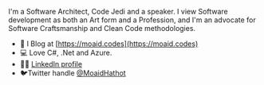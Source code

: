 I'm a Software Architect, Code Jedi and a speaker. I view Software development as both an Art form and a Profession, and I'm an advocate for Software Craftsmanship and Clean Code methodologies.
 
 - 📝 I Blog at [https://moaid.codes](https://moaid.codes)
 - 💻 Love C#, .Net and Azure.
 - 🧑🏻 [LinkedIn profile](https://www.linkedin.com/in/moaid-hathot-607a4348/)
 - 🐦Twitter handle [@MoaidHathot](https://twitter.com/MoaidHathot)
